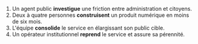 1. Un agent public **investigue** une friction entre administration et citoyens.
2. Deux à quatre personnes **construisent** un produit numérique en moins de six mois.
3. L'équipe **consolide** le service en élargissant son public cible.
4. Un opérateur institutionnel **reprend** le service et assure sa pérennité.
